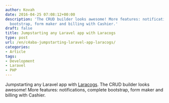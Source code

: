 ```yaml
---
author: Kovah
date: 2016-04-25 07:08:12+00:00
description: 'The CRUD builder looks awesome! More features: notifications, complete
  bootstrap, form maker and billing with Cashier.'
draft: false
title: Jumpstarting any Laravel app with Laracogs
type: post
url: /en/c4aba-jumpstarting-laravel-app-laracogs/
categories:
- Article
tags:
- Development
- Laravel
- PHP
---
```


Jumpstarting any Laravel app with [Laracogs](http://laracogs.com/). The CRUD builder looks awesome! More features: notifications, complete bootstrap, form maker and billing with Cashier.
